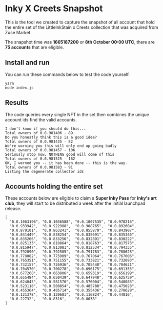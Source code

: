 # Inky X Creets Snapshot

This is the tool we created to capture the snapshot of all account that hold the entire set of the LittleInkStain x Creets collection that was acquired from Zuse Market.

The snapshot time was **1665187200** or **8th October 00:00 UTC**, there are **75 accounts** that are eligible.

## Install and run

You can run these commands below to test the code yourself.

```
yarn
node index.js
```

## Results

The code queries every single NFT in the set then combines the unique account ids find the valid accounts. 

```
I don't know if you should do this...
Total owners of 0.0.981406 - 89
Do you honestly think this is a good idea?
Total owners of 0.0.981435 - 82
We're warning you this will only end up going badly
Total owners of 0.0.981457 - 106
Seriously stop now, NOTHING good will come of this
Total owners of 0.0.981525 - 162
OK, I warned you -- it has been done -- this is the way.
Total owners of 0.0.981583 - 91
Listing the degenerate collector ids
```

## Accounts holding the entire set

These accounts below are eligible to claim a **Super Inky Pass** for **Inky's art club**, they will start to be distributed a week after the initial launchpad release.

```
[
  "0.0.1063196", "0.0.1036588", "0.0.1007535", "0.0.978216",
  "0.0.933942",  "0.0.922988",  "0.0.908765",  "0.0.892604",
  "0.0.870101",  "0.0.863241",  "0.0.855879",  "0.0.843907",
  "0.0.841449",  "0.0.838254",  "0.0.835691",  "0.0.835346",
  "0.0.835266",  "0.0.833256",  "0.0.832891",  "0.0.830222",
  "0.0.825133",  "0.0.818864",  "0.0.818763",  "0.0.817573",
  "0.0.815947",  "0.0.813081",  "0.0.812534",  "0.0.794335",
  "0.0.792890",  "0.0.792585",  "0.0.791783",  "0.0.788628",
  "0.0.778082",  "0.0.775909",  "0.0.767064",  "0.0.767006",
  "0.0.765351",  "0.0.751155",  "0.0.733821",  "0.0.732693",
  "0.0.732157",  "0.0.726936",  "0.0.705448",  "0.0.704621",
  "0.0.704570",  "0.0.700278",  "0.0.696175",  "0.0.691355",
  "0.0.677268",  "0.0.663806",  "0.0.659319",  "0.0.656199",
  "0.0.655484",  "0.0.650439",  "0.0.647948",  "0.0.625759",
  "0.0.624045",  "0.0.581576",  "0.0.576004",  "0.0.540083",
  "0.0.523118",  "0.0.508854",  "0.0.485788",  "0.0.475028",
  "0.0.455364",  "0.0.405714",  "0.0.355436",  "0.0.278629",
  "0.0.121378",  "0.0.120681",  "0.0.116824",  "0.0.44816",
  "0.0.22732",   "0.0.8316",    "0.0.8038"
]
```
